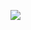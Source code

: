 ![](https://www.plantuml.com/plantuml/uml/dLFDYjim4BxhARvZVSW-G5d2BZsK7WeBeGymAuzjiRAbZiORqj9tBv9DWwjWcjwI-Nw--P6VafBeF7gZJZtZMs9BYT45mPUf2pAIkZ0XNPBoQ3nt2WqGrm-ArWdR39lqvgP8GYCYsJVg-QGNpyYmCMGrI7QMzUT84_Ki9xQpEBqyzppPonRxIl75a-MqBNyAOsHrEVE5PNGfvVI5qiyahJ4vawRUCqwXqpC9uwT1YSVXSCI7vrc78Ev76QpPGCBVPqvbmfuLyKz4sOUzXcDNDrB4sUc0M4P0wD09fm7a92kh8V_7v4x1qcZctO0RVCJZevkidri-7WrszrsSGcGXPQnDDAQgB8cVMI6SPgyvSSLkvrLFeXX42U-kPL0fmKrTQ0oMQnU27K98l1GQO-ww8XuU_hL7WuNeNIeqUYVdwTMloQd1u-5mUuvLkdkX8gzVly7j3LmRpt_HIHYHrj2LM2zv-_JpWUxtsEUldljxgYptwTMH_tROW2k_5JfZZY3OCAcGrKfLKrPjf0jqOBmwxolL1hn-LBbqixbVvecdTXxzRm00)
